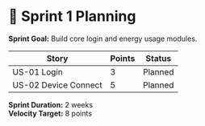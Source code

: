 # 🏁 Sprint 1 Planning

**Sprint Goal:** Build core login and energy usage modules.

| Story | Points | Status |
|--------|---------|--------|
| US-01 Login | 3 | Planned |
| US-02 Device Connect | 5 | Planned |

**Sprint Duration:** 2 weeks  
**Velocity Target:** 8 points

